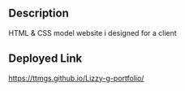 
## Description
HTML & CSS model website i designed for a client
## Deployed Link 
https://ttmgs.github.io/Lizzy-g-portfolio/
